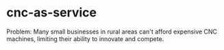 # cnc-as-service
Problem: Many small businesses in rural areas can't afford expensive CNC machines, limiting their ability to innovate and compete. 

